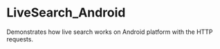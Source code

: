 LiveSearch_Android
==================

Demonstrates how live search works on Android platform with the HTTP requests.
